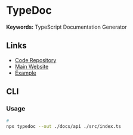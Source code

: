 # TypeDoc

<!--
https://www.npmjs.com/package/typedoc-plugin-coverage
-->

**Keywords:** TypeScript Documentation Generator

## Links

- [Code Repository](https://github.com/TypeStrong/typedoc)
- [Main Website](https://typedoc.org)
- [Example](https://typedoc.org/example)

## CLI

### Usage

```sh
#
npx typedoc --out ./docs/api ./src/index.ts
```

<!--
typedoc.entities.js
typedoc.js
typedoc.js-client.js
typedoc.services.js
-->
